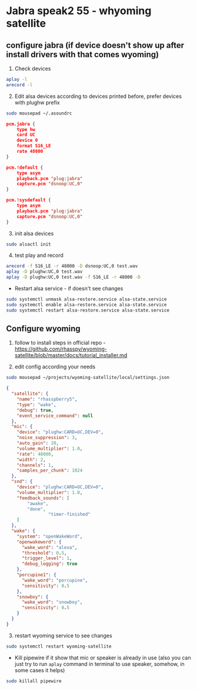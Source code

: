 # Jabra speak2 55 - whyoming satellite

## configure jabra (if device doesn't show up after install drivers with that comes wyoming)

1. Check devices

```bash
aplay -l
arecord -l
```

2. Edit alsa devices according to devices printed before, prefer devices with plughw prefix

```bash
sudo mousepad ~/.asoundrc
```

```json
pcm.jabra {
    type hw
    card UC
    device 0
    format S16_LE
    rate 48000
}

pcm.!default {
    type asym
    playback.pcm "plug:jabra"
    capture.pcm "dsnoop:UC,0"
}

pcm.!sysdefault {
    type asym
    playback.pcm "plug:jabra"
    capture.pcm "dsnoop:UC,0"
}
```

3. init alsa devices

```bash
sudo alsactl init
```

4. test play and record

```bash
arecord -f S16_LE -r 48000 -D dsnoop:UC,0 test.wav
aplay -D plughw:UC,0 test.wav
aplay -D plughw:UC,0 test.wav -f S16_LE -r 48000 -D
```

* Restart alsa service - if doesn't see changes

```sh
sudo systemctl unmask alsa-restore.service alsa-state.service
sudo systemctl enable alsa-restore.service alsa-state.service
sudo systemctl restart alsa-restore.service alsa-state.service
```
## Configure wyoming

1. follow to install steps in official repo - https://github.com/rhasspy/wyoming-satellite/blob/master/docs/tutorial_installer.md

2. edit config according your needs

```bash
sudo mousepad ~/projects/wyoming-satellite/local/settings.json
```

```json
{
  "satellite": {
    "name": "rhasspberry5",
    "type": "wake",
    "debug": true,
    "event_service_command": null
  },
  "mic": {
    "device": "plughw:CARD=UC,DEV=0",
    "noise_suppression": 3,
    "auto_gain": 20,
    "volume_multiplier": 1.0,
    "rate": 48000,
    "width": 2,
    "channels": 1,
    "samples_per_chunk": 1024
  },
  "snd": {
    "device": "plughw:CARD=UC,DEV=0",
    "volume_multiplier": 1.0,
    "feedback_sounds": [
		"awake",
		"done",
                "timer-finished"
	]
  },
  "wake": {
    "system": "openWakeWord",
    "openwakeword": {
      "wake_word": "alexa",
	  "threshold": 0.5,
	  "trigger_level": 1,
	  "debug_logging": true
    },
    "porcupine1": {
      "wake_word": "porcupine",
      "sensitivity": 0.5
    },
    "snowboy": {
      "wake_word": "snowboy",
      "sensitivity": 0.5
    }
  }
}
```

3. restart wyoming service to see changes

```bash
sudo systemctl restart wyoming-satellite
```

* Kill pipewire if it show that mic or speaker is already in use (also you can just try to run `aplay` command in terminal to use speaker, somehow, in some cases it helps)

```sh
sudo killall pipewire
```

